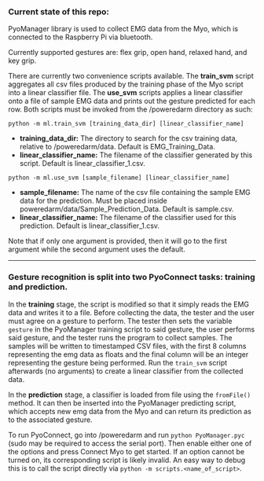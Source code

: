 ### Current state of this repo:

PyoManager library is used to collect EMG data from the Myo, which is connected to the Raspberry Pi via bluetooth.

Currently supported gestures are: flex grip, open hand, relaxed hand, and key grip.

There are currently two convenience scripts available. The **train\_svm** script aggregates all csv files produced by the training phase of the Myo script into a linear classifier file. The **use\_svm** scripts applies a linear classifier onto a file of sample EMG data and prints out the gesture predicted for each row. Both scripts must be invoked from the /poweredarm directory as such:

`python -m ml.train_svm [training_data_dir] [linear_classifier_name]` 
* **training\_data\_dir:** The directory to search for the csv training data, relative to /poweredarm/data. Default is EMG\_Training\_Data.
* **linear\_classifier\_name:** The filename of the classifier generated by this script. Default is linear\_classifier\_1.csv.

`python -m ml.use_svm [sample_filename] [linear_classifier_name]`
* **sample\_filename:** The name of the csv file containing the sample EMG data for the prediction. Must be placed inside poweredarm/data/Sample\_Prediction\_Data. Default is sample.csv.
* **linear\_classifier\_name:** The filename of the classifier used for this prediction. Default is linear\_classifier\_1.csv.

Note that if only one argument is provided, then it will go to the first argument while the second argument uses the default.
***
### Gesture recognition is split into two PyoConnect tasks: training and prediction.

In the __training__ stage, the script is modified so that it simply reads the EMG data and writes it to a file. Before collecting the data, the tester and the user must agree on a gesture to perform. The tester then sets the variable `gesture` in the PyoManager training script to said gesture, the user performs said gesture, and the tester runs the program to collect samples.
The samples will be written to timestamped CSV files, with the first 8 columns representing the emg data as floats and the final column will be an integer representing the gesture being performed. Run the `train_svm` script afterwards (no arguments) to create a linear classifier from the collected data.


In the __prediction__ stage, a classifier is loaded from file using the `fromFile()` method. It can then be inserted into the PyoManager predicting script, which accepts new emg data from the Myo and can return its prediction as to the associated gesture.

To run PyoConnect, go into /poweredarm and run `python PyoManager.pyc` (sudo may be required to access the serial port). Then enable either one of the options and press Connect Myo to get started. If an option cannot be turned on, its corresponding script is likely invalid. An easy way to debug this is to call the script directly via `python -m scripts.<name_of_script>`.
